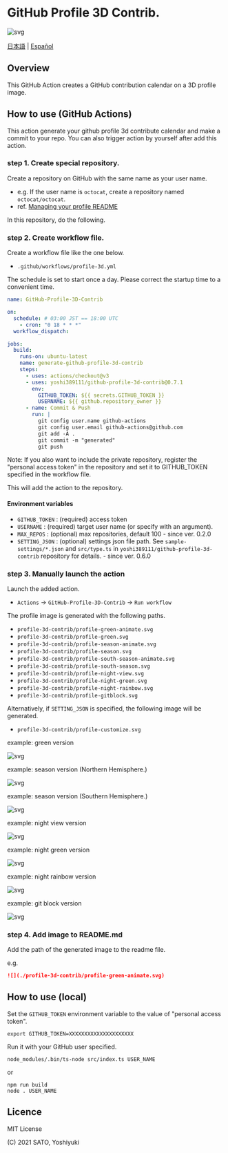# GitHub Profile 3D Contrib.

![svg](https://raw.githubusercontent.com/yoshi389111/github-profile-3d-contrib/main/docs/demo/profile-gitblock.svg)

[日本語](./docs/README.ja-jp.md) | [Español](./docs/README.es-es.md)

## Overview

This GitHub Action creates a GitHub contribution calendar on a 3D profile image.

## How to use (GitHub Actions)

This action generate your github profile 3d contribute calendar and make a commit to your repo.
You can also trigger action by yourself after add this action.

### step 1. Create special repository.

Create a repository on GitHub with the same name as your user name.

* e.g. If the user name is `octocat`, create a repository named `octocat/octocat`.
* ref. [Managing your profile README](https://docs.github.com/en/github/setting-up-and-managing-your-github-profile/managing-your-profile-readme)

In this repository, do the following.

### step 2. Create workflow file.

Create a workflow file like the one below.

* `.github/workflows/profile-3d.yml`

The schedule is set to start once a day.
Please correct the startup time to a convenient time.

```yaml:.github/workflows/profile-3d.yml
name: GitHub-Profile-3D-Contrib

on:
  schedule: # 03:00 JST == 18:00 UTC
    - cron: "0 18 * * *"
  workflow_dispatch:

jobs:
  build:
    runs-on: ubuntu-latest
    name: generate-github-profile-3d-contrib
    steps:
      - uses: actions/checkout@v3
      - uses: yoshi389111/github-profile-3d-contrib@0.7.1
        env:
          GITHUB_TOKEN: ${{ secrets.GITHUB_TOKEN }}
          USERNAME: ${{ github.repository_owner }}
      - name: Commit & Push
        run: |
          git config user.name github-actions
          git config user.email github-actions@github.com
          git add -A .
          git commit -m "generated"
          git push
```

Note: If you also want to include the private repository, register the "personal access token" in the repository and set it to GITHUB_TOKEN specified in the workflow file.

This will add the action to the repository.

#### Environment variables

* `GITHUB_TOKEN` : (required) access token
* `USERNAME` : (required) target user name (or specify with an argument).
* `MAX_REPOS` : (optional) max repositories, default 100 - since ver. 0.2.0
* `SETTING_JSON` : (optional) settings json file path. See `sample-settings/*.json` and `src/type.ts` in `yoshi389111/github-profile-3d-contrib` repository for details. - since ver. 0.6.0

### step 3. Manually launch the action

Launch the added action.

* `Actions` -> `GitHub-Profile-3D-Contrib` -> `Run workflow`

The profile image is generated with the following paths.

* `profile-3d-contrib/profile-green-animate.svg`
* `profile-3d-contrib/profile-green.svg`
* `profile-3d-contrib/profile-season-animate.svg`
* `profile-3d-contrib/profile-season.svg`
* `profile-3d-contrib/profile-south-season-animate.svg`
* `profile-3d-contrib/profile-south-season.svg`
* `profile-3d-contrib/profile-night-view.svg`
* `profile-3d-contrib/profile-night-green.svg`
* `profile-3d-contrib/profile-night-rainbow.svg`
* `profile-3d-contrib/profile-gitblock.svg`

Alternatively, if `SETTING_JSON` is specified, the following image will be generated.

* `profile-3d-contrib/profile-customize.svg`

example: green version

![svg](https://raw.githubusercontent.com/yoshi389111/github-profile-3d-contrib/main/docs/demo/profile-green-animate.svg)

example: season version (Northern Hemisphere.)

![svg](https://raw.githubusercontent.com/yoshi389111/github-profile-3d-contrib/main/docs/demo/profile-season-animate.svg)

example: season version (Southern Hemisphere.)

![svg](https://raw.githubusercontent.com/yoshi389111/github-profile-3d-contrib/main/docs/demo/profile-south-season-animate.svg)

example: night view version

![svg](https://raw.githubusercontent.com/yoshi389111/github-profile-3d-contrib/main/docs/demo/profile-night-view.svg)

example: night green version

![svg](https://raw.githubusercontent.com/yoshi389111/github-profile-3d-contrib/main/docs/demo/profile-night-green.svg)

example: night rainbow version

![svg](https://raw.githubusercontent.com/yoshi389111/github-profile-3d-contrib/main/docs/demo/profile-night-rainbow.svg)

example: git block version

![svg](https://raw.githubusercontent.com/yoshi389111/github-profile-3d-contrib/main/docs/demo/profile-gitblock.svg)

### step 4. Add image to README.md

Add the path of the generated image to the readme file.

e.g.

```md
![](./profile-3d-contrib/profile-green-animate.svg)
```

## How to use (local)

Set the `GITHUB_TOKEN` environment variable to the value of "personal access token".

```shell-session
export GITHUB_TOKEN=XXXXXXXXXXXXXXXXXXXXX
```

Run it with your GitHub user specified.

```shell-session
node_modules/.bin/ts-node src/index.ts USER_NAME
```

or

```shell-session
npm run build
node . USER_NAME
```

## Licence

MIT License

(C) 2021 SATO, Yoshiyuki
